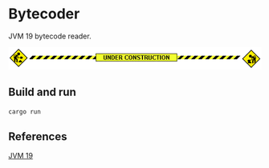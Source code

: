 # Bytecoder

JVM 19 bytecode reader.

![under construction](docs/under_construction.gif)

## Build and run

```bash
cargo run
```

## References

[JVM 19](https://docs.oracle.com/javase/specs/jvms/se19/html/index.html)